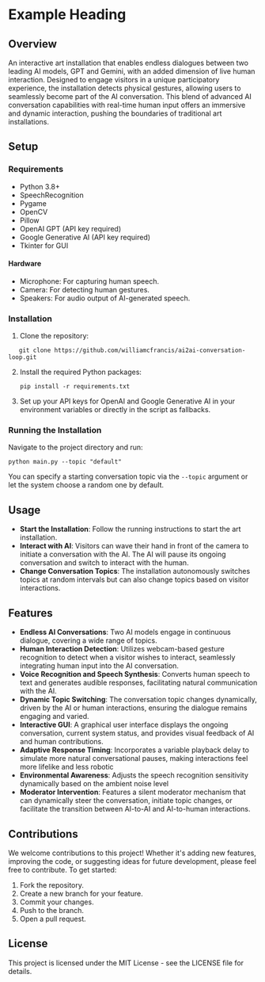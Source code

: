 # Example Heading

## Overview

An interactive art installation that enables endless dialogues between two leading AI models, GPT and Gemini, with an added dimension of live human interaction. Designed to engage visitors in a unique participatory experience, the installation detects physical gestures, allowing users to seamlessly become part of the AI conversation. This blend of advanced AI conversation capabilities with real-time human input offers an immersive and dynamic interaction, pushing the boundaries of traditional art installations.

## Setup

### Requirements

- Python 3.8+
- SpeechRecognition
- Pygame
- OpenCV
- Pillow
- OpenAI GPT (API key required)
- Google Generative AI (API key required)
- Tkinter for GUI

#### Hardware
- Microphone: For capturing human speech.
- Camera: For detecting human gestures.
- Speakers: For audio output of AI-generated speech.

### Installation

1. Clone the repository:

```
   git clone https://github.com/williamcfrancis/ai2ai-conversation-loop.git
```

2. Install the required Python packages:

   ```
   pip install -r requirements.txt
   ```

3. Set up your API keys for OpenAI and Google Generative AI in your environment variables or directly in the script as fallbacks.

### Running the Installation

Navigate to the project directory and run:

```
python main.py --topic "default"
```

You can specify a starting conversation topic via the `--topic` argument or let the system choose a random one by default.

## Usage

- **Start the Installation**: Follow the running instructions to start the art installation.
- **Interact with AI**: Visitors can wave their hand in front of the camera to initiate a conversation with the AI. The AI will pause its ongoing conversation and switch to interact with the human.
- **Change Conversation Topics**: The installation autonomously switches topics at random intervals but can also change topics based on visitor interactions.

## Features

- **Endless AI Conversations**: Two AI models engage in continuous dialogue, covering a wide range of topics.
- **Human Interaction Detection**: Utilizes webcam-based gesture recognition to detect when a visitor wishes to interact, seamlessly integrating human input into the AI conversation.
- **Voice Recognition and Speech Synthesis**: Converts human speech to text and generates audible responses, facilitating natural communication with the AI.
- **Dynamic Topic Switching**: The conversation topic changes dynamically, driven by the AI or human interactions, ensuring the dialogue remains engaging and varied.
- **Interactive GUI**: A graphical user interface displays the ongoing conversation, current system status, and provides visual feedback of AI and human contributions.
- **Adaptive Response Timing**: Incorporates a variable playback delay to simulate more natural conversational pauses, making interactions feel more lifelike and less robotic
- **Environmental Awareness**: Adjusts the speech recognition sensitivity dynamically based on the ambient noise level
- **Moderator Intervention**: Features a silent moderator mechanism that can dynamically steer the conversation, initiate topic changes, or facilitate the transition between AI-to-AI and AI-to-human interactions.

## Contributions

We welcome contributions to this project! Whether it's adding new features, improving the code, or suggesting ideas for future development, please feel free to contribute. To get started:

1. Fork the repository.
2. Create a new branch for your feature.
3. Commit your changes.
4. Push to the branch.
5. Open a pull request.

## License

This project is licensed under the MIT License - see the LICENSE file for details.